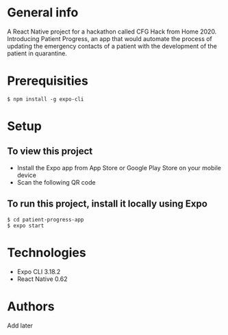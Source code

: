 # General info
A React Native project for a hackathon called CFG Hack from Home 2020. Introducing Patient Progress, an app that would automate the process of updating the emergency contacts of a patient with the development of the patient in quarantine.

# Prerequisities
```
$ npm install -g expo-cli
```

# Setup
## To view this project 
* Install the Expo app from App Store or Google Play Store on your mobile device
* Scan the following QR code

## To run this project, install it locally using Expo
```
$ cd patient-progress-app
$ expo start 
```

# Technologies
* Expo CLI 3.18.2
* React Native 0.62

# Authors
Add later 